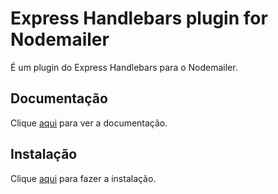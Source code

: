 # Express Handlebars plugin for Nodemailer

É um plugin do Express Handlebars para o Nodemailer.

## Documentação

Clique [aqui](https://github.com/yads/nodemailer-express-handlebars) para ver a documentação.

## Instalação

Clique [aqui](https://www.npmjs.com/package/nodemailer-express-handlebars) para fazer a instalação.

